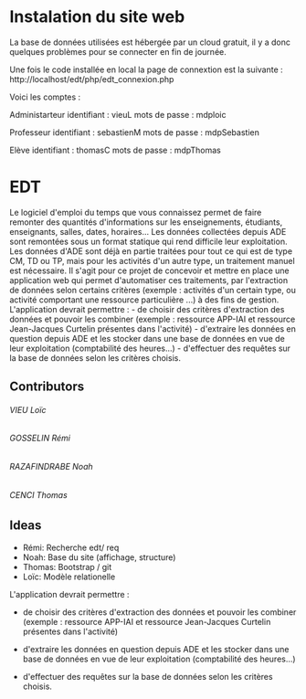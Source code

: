 # Instalation du site web
La base de données utilisées est hébergée par un cloud gratuit, il y a donc quelques problèmes pour se connecter en fin de journée.

Une fois le code installée en local la page de connextion est la suivante :
http://localhost/edt/php/edt_connexion.php

Voici les comptes  :

Administarteur
 identifiant : vieuL
 mots de passe : mdploic
 
Professeur 
 identifiant : sebastienM
 mots de passe : mdpSebastien
 
Elève 
 identifiant : thomasC
 mots de passe : mdpThomas



# EDT
Le logiciel d'emploi du temps que vous connaissez permet de faire remonter des quantités d'informations sur les enseignements, étudiants, enseignants, salles, dates, horaires... Les données collectées depuis ADE sont remontées sous un format statique qui rend difficile leur exploitation. Les données d'ADE sont déjà en partie traitées pour tout ce qui est de type CM, TD ou TP, mais pour les activités d'un autre type, un traitement manuel est nécessaire. Il s'agit pour ce projet de concevoir et mettre en place une application web qui permet d'automatiser ces traitements, par l'extraction de données selon certains critères (exemple : activités d'un certain type, ou activité comportant une ressource particulière ...) à des fins de gestion. L'application devrait permettre : - de choisir des critères d'extraction des données et pouvoir les combiner (exemple : ressource APP-IAI et ressource Jean-Jacques Curtelin présentes dans l'activité) - d'extraire les données en question depuis ADE et les stocker dans une base de données en vue de leur exploitation (comptabilité des heures...) - d'effectuer des requêtes sur la base de données selon les critères choisis.

## Contributors
###### VIEU Loïc
###### GOSSELIN Rémi
###### RAZAFINDRABE Noah
###### CENCI Thomas

## Ideas
- Rémi: Recherche edt/ req
- Noah: Base du site  (affichage, structure)
- Thomas: Bootstrap / git
- Loïc: Modèle relationelle



 L'application devrait permettre : 
     
- de choisir des critères d'extraction des données et pouvoir les combiner (exemple : ressource APP-IAI et ressource Jean-Jacques Curtelin présentes dans l'activité) 

- d'extraire les données en question depuis ADE et les stocker dans une base de données en vue de leur exploitation (comptabilité des heures...) 

- d'effectuer des requêtes sur la base de données selon les critères choisis.


